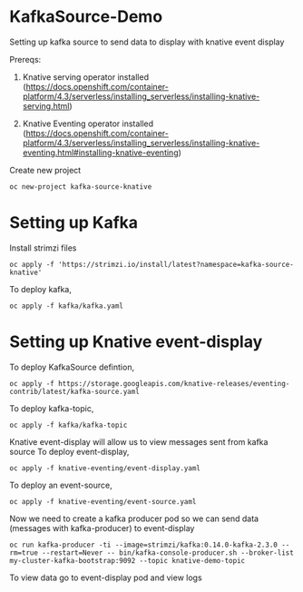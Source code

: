# KafkaSource-Demo
Setting up kafka source to send data to display with knative event display 

Prereqs: 
1. Knative serving operator installed (https://docs.openshift.com/container-platform/4.3/serverless/installing_serverless/installing-knative-serving.html)

2. Knative Eventing operator installed (https://docs.openshift.com/container-platform/4.3/serverless/installing_serverless/installing-knative-eventing.html#installing-knative-eventing)

Create new project

```
oc new-project kafka-source-knative
```


# Setting up Kafka
Install strimzi files 

```
oc apply -f 'https://strimzi.io/install/latest?namespace=kafka-source-knative'
```

To deploy kafka,

```
oc apply -f kafka/kafka.yaml 
```


# Setting up Knative event-display
To deploy KafkaSource defintion, 

```
oc apply -f https://storage.googleapis.com/knative-releases/eventing-contrib/latest/kafka-source.yaml
```

To deploy kafka-topic,

```
oc apply -f kafka/kafka-topic
```

Knative event-display will allow us to view messages sent from kafka source 
To deploy event-display,
```
oc apply -f knative-eventing/event-display.yaml
```

To deploy an event-source,
```
oc apply -f knative-eventing/event-source.yaml
```

Now we need to create a kafka producer pod so we can send data (messages with kafka-producer) to event-display 
```
oc run kafka-producer -ti --image=strimzi/kafka:0.14.0-kafka-2.3.0 --rm=true --restart=Never -- bin/kafka-console-producer.sh --broker-list my-cluster-kafka-bootstrap:9092 --topic knative-demo-topic
```

To view data go to event-display pod and view logs
